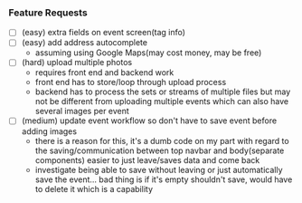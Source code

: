 ### Feature Requests
- [ ] (easy) extra fields on event screen(tag info)
- [ ] (easy) add address autocomplete
  - assuming using Google Maps(may cost money, may be free)
- [ ] (hard) upload multiple photos
  - requires front end and backend work
  - front end has to store/loop through upload process
  - backend has to process the sets or streams of multiple files
    but may not be different from uploading multiple events which can also have several images per event
- [ ] (medium) update event workflow so don't have to save event before adding images
  - there is a reason for this, it's a dumb code on my part with regard to the saving/communication between top navbar and body(separate components)
    easier to just leave/saves data and come back
  - investigate being able to save without leaving or just automatically save the event... bad thing is if it's empty shouldn't save,
    would have to delete it which is a capability